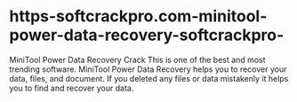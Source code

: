 # https-softcrackpro.com-minitool-power-data-recovery-softcrackpro-
MiniTool Power Data Recovery Crack  This is one of the best and most trending software. MiniTool Power Data Recovery helps you to recover your data, files, and document. If you deleted any files or data mistakenly it helps you to find and recover your data.
